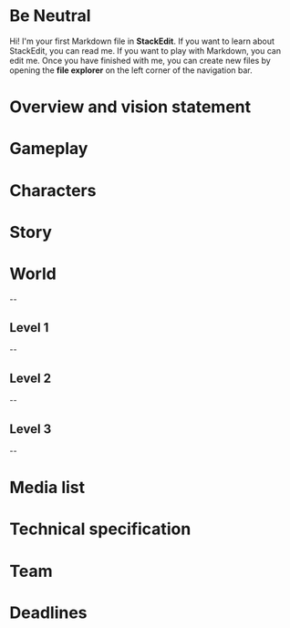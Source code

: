 # Be Neutral

Hi! I'm your first Markdown file in **StackEdit**. If you want to learn about StackEdit, you can read me. If you want to play with Markdown, you can edit me. Once you have finished with me, you can create new files by opening the **file explorer** on the left corner of the navigation bar.

# Overview and vision statement

# Gameplay

# Characters

# Story

# World
--
## Level 1
--
## Level 2
--
## Level 3
--
# Media list

# Technical specification



# Team


# Deadlines
